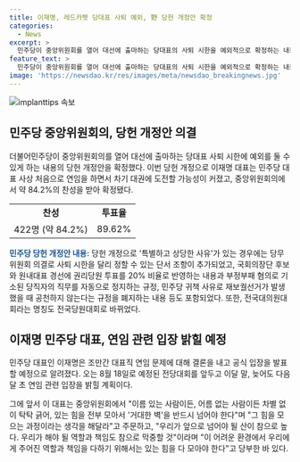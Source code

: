 ```yaml
---
title: 이재명, 레드카펫 당대표 사퇴 예외, 野 당헌 개정안 확정
categories:
  - News
excerpt: >
  민주당이 중앙위원회를 열어 대선에 출마하는 당대표의 사퇴 시한을 예외적으로 확정하는 내용의 당헌 개정안을 84.2%의 찬성으로 가결했다. 이에 이재명 더불어민주당 대표의 연임 가능성이 높아졌으며, 지방선거 후 대선에 출마할 수 있는 가능성이 열렸다. 당헌 개정안에는 다양한 내용이 포함되어 있으며, 이 대표는 이달 말이나 내달 초에 연임 관련 입장을 밝힐 것으로 전해졌다. (150자)
feature_text: >
  민주당이 중앙위원회를 열어 대선에 출마하는 당대표의 사퇴 시한을 예외적으로 확정하는 내용의 당헌 개정안을 84.2%의 찬성으로 가결했다. 이에 이재명 더불어민주당 대표의 연임 가능성이 높아졌으며, 지방선거 후 대선에 출마할 수 있는 가능성이 열렸다. 당헌 개정안에는 다양한 내용이 포함되어 있으며, 이 대표는 이달 말이나 내달 초에 연임 관련 입장을 밝힐 것으로 전해졌다. (150자)
image: 'https://newsdao.kr/res/images/meta/newsdao_breakingnews.jpg'
---
```


<p><img src="https://newsdao.kr/res/images/meta/newsdao_breakingnews.jpg" alt="implanttips 속보" /></p>

<h2 data-ke-size="size26">민주당 중앙위원회의, 당헌 개정안 의결</h2>

<p data-ke-size="size16">더불어민주당이 중앙위원회의를 열어 대선에 출마하는 당대표 사퇴 시한에 예외를 둘 수 있게 하는 내용의 당헌 개정안을 확정했다. 이번 당헌 개정으로 이재명 대표는 민주당 대표 사상 처음으로 연임을 하면서 차기 대권에 도전할 가능성이 커졌고, 중앙위원회의에서 약 84.2%의 찬성을 받아 확정됐다.</p>

<table>
    <tr>
        <td style="text-align: center; height: 17px;"><b>찬성</b></td>
        <td style="text-align: center; height: 17px;"><b>투표율</b></td>
    </tr>
    <tr>
        <td style="text-align: center; height: 17px;">422명 (약 84.2%)</td>
        <td style="text-align: center; height: 17px;">89.62%</td>
    </tr>
</table>

<p data-ke-size="size16"><b><span style="color: #1a5490;">민주당 당헌 개정안 내용:</span></b> 당헌 개정으로 '특별하고 상당한 사유'가 있는 경우에는 당무위원회 의결로 사퇴 시한을 달리 정할 수 있는 단서 조항이 추가되었고, 국회의장단 후보와 원내대표 경선에 권리당원 투표를 20% 비율로 반영하는 내용과 부정부패 혐의로 기소된 당직자의 직무를 자동으로 정지하는 규정, 민주당 귀책 사유로 재보궐선거가 발생했을 때 공천하지 않는다는 규정을 폐지하는 내용 등도 포함되었다. 또한, 전국대의원대회라는 명칭도 전국당원대회로 바뀌었다.</p>

<h2 data-ke-size="size26">이재명 민주당 대표, 연임 관련 입장 밝힐 예정</h2>

<p data-ke-size="size16">민주당 대표인 이재명은 조만간 대표직 연임 문제에 대해 결론을 내고 공식 입장을 발표할 예정으로 알려졌다. 오는 8월 18일로 예정된 전당대회를 앞두고 이달 말, 늦어도 다음 달 초 연임 관련 입장을 밝힐 계획이다.</p>

<p data-ke-size="size16">그에 앞서 이 대표는 중앙위원회에서 "이름 있는 사람이든, 어름 없는 사람이든 차별 없이 탁탁 긁어, 있는 힘을 전부 모아서 '거대한 벽'을 반드시 넘어야 한다"며 "그 힘을 모으는 과정이라는 생각을 해달라"고 주문하고, "우리가 앞으로 넘어야 될 산이 참으로 높다. 우리가 해야 될 역할과 책임도 참으로 막중할 것"이라며 "이 어려운 환경에서 우리에게 주어진 역할과 책임을 다하기 위해서는 있는 힘을 다 모아야 한다"고 당부한 바 있다.</p>

